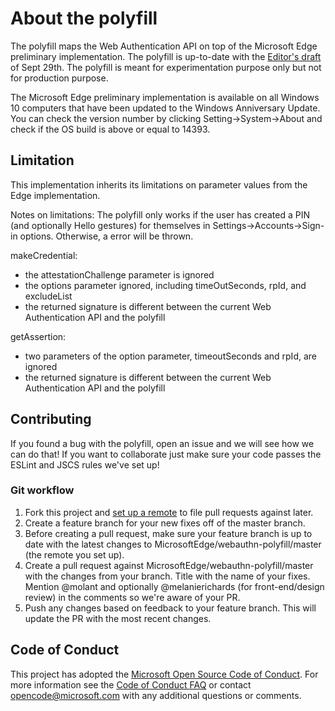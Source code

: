 # About the polyfill

The polyfill maps the Web Authentication API on top of the Microsoft Edge preliminary implementation. The polyfill is up-to-date with the [Editor's draft](http://www.w3.org/TR/2016/WD-webauthn-20160928/) of Sept 29th. The polyfill is meant for experimentation purpose only but not for production purpose. 

The Microsoft Edge preliminary implementation is available on all Windows 10 computers that have been updated to the Windows Anniversary Update. You can check the version number by clicking Setting->System->About and check if the OS build is above or equal to 14393. 

## Limitation

This implementation inherits its limitations on parameter values from the Edge implementation.

Notes on limitations:
The polyfill only works if the user has created a PIN (and optionally Hello gestures) for themselves in Settings->Accounts->Sign-in options. Otherwise, a error will be thrown.

makeCredential:
- the attestationChallenge parameter is ignored
- the options parameter ignored, including timeOutSeconds, rpId, and excludeList
- the returned signature is different between the current Web Authentication API and the polyfill

getAssertion:
- two parameters of the option parameter, timeoutSeconds and rpId, are ignored
- the returned signature is different between the current Web Authentication API and the polyfill


## Contributing 

If you found a bug with the polyfill, open an issue and we will see how we can do that!
If you want to collaborate just make sure your code passes the ESLint and JSCS rules we've set up!

### Git workflow

1. Fork this project and [set up a remote](https://help.github.com/articles/configuring-a-remote-for-a-fork/) to file pull requests 
against later. 
2. Create a feature branch for your new fixes off of the master branch.
3. Before creating a pull request, make sure your feature branch is up to date with the latest changes to MicrosoftEdge/webauthn-polyfill/master (the 
remote you set up).
4. Create a pull request against MicrosoftEdge/webauthn-polyfill/master with the changes from your branch. Title with the name of your fixes. 
Mention @molant and optionally @melanierichards (for front-end/design review) in the comments so we're aware of your PR.
5. Push any changes based on feedback to your feature branch. This will update the PR with the most recent changes.

## Code of Conduct
This project has adopted the [Microsoft Open Source Code of Conduct](https://opensource.microsoft.com/codeofconduct/). For more information see the [Code of Conduct FAQ](https://opensource.microsoft.com/codeofconduct/faq/) or contact [opencode@microsoft.com](mailto:opencode@microsoft.com) with any additional questions or comments.